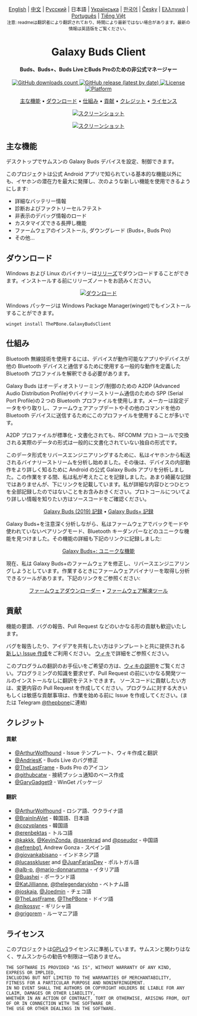 <p align="center">
  <a href="../README.md">English</a> | <a href="./README_chn.md">中文</a> | <a href="./README_rus.md">Русский</a> | 日本語 | <a href="./README_ukr.md">Українська</a> | <a href="./README_kor.md">한국어</a> | <a href="/docs/README_cze.md">Česky</a> | <a href="/docs/README_gr.md">Ελληνικά</a> | <a href="/docs/README_pt.md">Português</a> | <a href="/docs/README_vnm.md">Tiếng Việt</a> <br>
    <sub>注意: readmeは翻訳者により翻訳されており、時間により最新ではない場合があります。最新の情報は英語版をご覧ください。</sub>
</p>
<h1 align="center">
  Galaxy Buds Client
  <br>
</h1>
<h4 align="center">Buds、Buds+、Buds LiveとBuds Proのための非公式マネージャー</h4>
<p align="center">
  <a href="https://github.com/ThePBone/GalaxyBudsClient/releases">
    <img alt="GitHub downloads count" src="https://img.shields.io/github/downloads/thepbone/galaxybudsclient/total">
  </a>
  <a href="https://github.com/ThePBone/GalaxyBudsClient/releases">
   <img alt="GitHub release (latest by date)" src="https://img.shields.io/github/v/release/thepbone/galaxybudsclient">
  </a>
  <a href="https://github.com/ThePBone/GalaxyBudsClient/blob/master/LICENSE">
      <img alt="License" src="https://img.shields.io/github/license/thepbone/galaxybudsclient">
  </a>
  <a href="https://github.com/ThePBone/GalaxyBudsClient/releases">
    <img alt="Platform" src="https://img.shields.io/badge/platform-Windows/Linux-yellowgreen">
  </a>
</p>
<p align="center">
  <a href="#主な機能">主な機能</a> •
  <a href="#ダウンロード">ダウンロード</a> •
  <a href="#仕組み">仕組み</a> •
  <a href="#貢献">貢献</a> •
  <a href="#クレジット">クレジット</a> •
  <a href="#ライセンス">ライセンス</a>
</p>

<p align="center">
    <a href="https://ko-fi.com/H2H83E5J3"><img alt="スクリーンショット" src="https://ko-fi.com/img/githubbutton_sm.svg"></a>
</p>

<p align="center">
    <a href="#"><img alt="スクリーンショット" src="https://github.com/ThePBone/GalaxyBudsClient/blob/master/screenshots/screencap.gif"></a>
</p>

## 主な機能

デスクトップでサムスンの Galaxy Buds デバイスを設定、制御できます。

このプロジェクトは公式 Android アプリで知られている基本的な機能以外にも、イヤホンの潜在力を最大に発揮し、次のような新しい機能を使用できるようにします:

- 詳細なバッテリー情報
- 診断およびファクトリーセルフテスト
- 非表示のデバッグ情報のロード
- カスタマイズできる長押し機能
- ファームウェアのインストール, ダウングレード (Buds+, Buds Pro)
- その他…

## ダウンロード

Windows および Linux のバイナリーは[リリーズ](https://github.com/ThePBone/GalaxyBudsClient/releases)でダウンロードすることができます。インストールする前にリリーズノートをお読みください。

<p align="center">
    <a href="https://github.com/ThePBone/GalaxyBudsClient/releases"><img alt="ダウンロード" src="https://github.com/ThePBone/GalaxyBudsClient/blob/master/screenshots/download.png"></a>
</p>

Windows パッケージは Windows Package Manager(winget)でもインストールすることができます。

`winget install ThePBone.GalaxyBudsClient`

## 仕組み

Bluetooth 無線技術を使用するには、デバイスが動作可能なアプリやデバイスが他の Bluetooth デバイスと通信するために使用する一般的な動作を定義した Bluetooth プロファイルを解釈できる必要があります。

Galaxy Buds はオーディオストリーミング/制御のための A2DP (Advanced Audio Distribution Profile)やバイナリーストリーム通信のための SPP (Serial Port Profile)の２つの Bluetooth プロファイルを使用します。メーカーは設定データをやり取りし、ファームウェアアップデートやその他のコマンドを他の Bluetooth デバイスに送信するためにこのプロファイルを使用することが多いです。

A2DP プロファイルが標準化・文書化されても、RFCOMM プロトコールで交換される実際のデータの形式は一般的に文書化されていない独自の形式です。

このデータ形式をリバースエンジニアリングするために、私はイヤホンから転送されるバイナリーストリームを分析し始めました。その後は、デバイスの内部動作をより詳しく知るために Android の公式 Galaxy Buds アプリを分析しました。この作業をする間、私は私が考えたことを記録しました。あまり綺麗な記録ではありませんが、下にリンクを記載しています。私が詳細な内容ひとつひとつを全部記録したのではないことをお含みおきください。プロトコールについてより詳しい情報を知りたい方はソースコードをご確認ください。

<p align="center">
  <a href="https://github.com/ThePBone/GalaxyBudsClient/blob/master/GalaxyBudsRFCommProtocol.md">Galaxy Buds (2019) 記録</a> •
  <a href="https://github.com/ThePBone/GalaxyBudsClient/blob/master/Galaxy%20Buds%20Plus%20RFComm%20Protocol%20Notes.md">Galaxy Buds+ 記録</a>
</p>

Galaxy Buds+を注意深く分析しながら、私はファームウェアでバックモードや使われていないペアリングモード、Bluetooth キーダンパーなどのユニークな機能を見つけました。その機能の詳細も下記のリンクに記録しました:

<p align="center">
  <a href="https://github.com/ThePBone/GalaxyBudsClient/blob/master/GalaxyBudsPlus_HiddenDebugFeatures.md">Galaxy Buds+: ユニークな機能</a>
</p>

現在、私は Galaxy Buds+のファームウェアを修正し、リバースエンジニアリングしようとしています。作業するときにファームウェアバイナリーを取得し分析できるツールがあります。下記のリンクをご参照ください:

<p align="center">
  <a href="https://github.com/ThePBone/GalaxyBudsFirmwareDownloader">ファームウェアダウンローダー</a> •
  <a href="https://github.com/ThePBone/GalaxyBudsFirmwareExtractor">ファームウェア解凍ツール</a>
</p>

## 貢献

機能の要請、バグの報告、Pull Request などのいかなる形の貢献も歓迎いたします。

バグを報告したり、アイデアを共有したい方はテンプレートと共に提供される [新しい Issue 作成](https://github.com/ThePBone/GalaxyBudsClient/issues/new/choose)をご利用ください。 [ウィキ](https://github.com/ThePBone/GalaxyBudsClient/wiki/2.-How-to-submit-issues)で詳細をご参照ください。

このプログラムの翻訳のお手伝いをご希望の方は、[ウィキの説明](https://github.com/ThePBone/GalaxyBudsClient/wiki/3.-How-to-help-with-translations)をご覧ください。プログラミングの知識を要求せず、Pull Request の前にいかなる開発ツールのインストールなしに翻訳をテストできます。
ソースコードに貢献したい方は、変更内容の Pull Request を作成してください。プログラムに対する大きいもしくは敏感な貢献事項は、作業を始める前に Issue を作成してください。(または Telegram [@thepbone](https://t.me/thepbone)に連絡)

## クレジット

#### 貢献

- [@ArthurWolfhound](https://github.com/ArthurWolfhound) - Issue テンプレート、ウィキ作成と翻訳
- [@AndriesK](https://github.com/AndriesK) - Buds Live のバグ修正
- [@TheLastFrame](https://github.com/TheLastFrame) - Buds Pro のアイコン
- [@githubcatw](https://github.com/githubcatw) - 接続プッシュ通知のベース作成
- [@GaryGadget9](https://github.com/GaryGadget9) - WinGet パッケージ

#### 翻訳

- [@ArthurWolfhound](https://github.com/ArthurWolfhound) - ロシア語、ウクライナ語
- [@BrainInAVet](https://github.com/fhalfkg) - 韓国語、日本語
- [@cozyplanes](https://github.com/cozyplanes) - 韓国語
- [@erenbektas](https://github.com/erenbektas) - トルコ語
- [@kakkk](https://github.com/kakkk), [@KevinZonda](https://github.com/KevinZonda), [@ssenkrad](https://github.com/ssenkrad) and [@pseudor](https://github.com/pseudor) - 中国語
- [@efrenbg1](https://github.com/efrenbg1), Andrew Gonza - スペイン語
- [@giovankabisano](https://github.com/giovankabisano) - インドネシア語
- [@lucasskluser](https://github.com/lucasskluser) and [@JuanFariasDev](https://github.com/juanfariasdev) - ポルトガル語
- [@alb-p](https://github.com/alb-p), [@mario-donnarumma](https://github.com/mario-donnarumma) - イタリア語
- [@Buashei](https://github.com/Buashei) - ポーランド語
- [@KatJillianne](https://github.com/KatJillianne), [@thelegendaryjohn](https://github.com/thelegendaryjohn) - ベトナム語
- [@joskaja](https://github.com/joskaja), [@Joedmin](https://github.com/Joedmin) - チェコ語
- [@TheLastFrame](https://github.com/TheLastFrame), [@ThePBone](https://github.com/ThePBone) - ドイツ語
- [@nikossyr](https://github.com/nikossyr) - ギリシャ語
- [@grigorem](https://github.com/grigorem) - ルーマニア語

## ライセンス

このプロジェクトは[GPLv3](../LICENSE)ライセンスに準拠しています。サムスンと関わりはなく、サムスンからの勧告や制限は一切ありません。

```
THE SOFTWARE IS PROVIDED "AS IS", WITHOUT WARRANTY OF ANY KIND, EXPRESS OR IMPLIED,
INCLUDING BUT NOT LIMITED TO THE WARRANTIES OF MERCHANTABILITY, FITNESS FOR A PARTICULAR PURPOSE AND NONINFRINGEMENT.
IN NO EVENT SHALL THE AUTHORS OR COPYRIGHT HOLDERS BE LIABLE FOR ANY CLAIM, DAMAGES OR OTHER LIABILITY,
WHETHER IN AN ACTION OF CONTRACT, TORT OR OTHERWISE, ARISING FROM, OUT OF OR IN CONNECTION WITH THE SOFTWARE OR
THE USE OR OTHER DEALINGS IN THE SOFTWARE.
```
